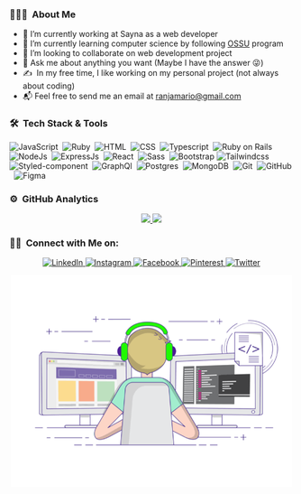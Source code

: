 
### 👨🏻‍💻 &nbsp;About Me

- 🔭 I’m currently working at Sayna as a web developer
- 🌱 I’m currently learning computer science by following [OSSU](https://github.com/ossu/computer-science) program
- 👯 I’m looking to collaborate on web development project
- 💬 Ask me about anything you want (Maybe I have the answer :stuck_out_tongue_winking_eye:)
- ✍️ &nbsp;In my free time, I like working on my personal project (not always about coding)
- :mailbox_with_mail: Feel free to send me an email at ranjamario@gmail.com
<!--
<img alt="Night Coding" src="https://raw.githubusercontent.com/AVS1508/AVS1508/master/assets/Night-Coding.gif" align="right"/>
-->

### 🛠 &nbsp;Tech Stack & Tools

![JavaScript](https://img.shields.io/badge/javascript%20-%23323330.svg?&style=for-the-badge&logo=javascript&logoColor=%23F7DF1E)&nbsp;
![Ruby](https://img.shields.io/badge/ruby-%23CC342D.svg?&style=for-the-badge&logo=ruby&logoColor=white)&nbsp;
![HTML](https://img.shields.io/badge/html5%20-%23E34F26.svg?&style=for-the-badge&logo=html5&logoColor=white)&nbsp;
![CSS](https://img.shields.io/badge/css3%20-%231572B6.svg?&style=for-the-badge&logo=css3&logoColor=white)&nbsp;
![Typescript](https://img.shields.io/badge/typescript-%23007ACC.svg?&style=for-the-badge&logo=typescript&logoColor=white)&nbsp;
![Ruby on Rails](https://img.shields.io/badge/rails%20-%23CC0000.svg?&style=for-the-badge&logo=ruby-on-rails&logoColor=white)&nbsp;
![NodeJs](https://img.shields.io/badge/node.js-%2343853D.svg?&style=for-the-badge&logo=node.js&logoColor=white)&nbsp;
![ExpressJs](https://img.shields.io/badge/express.js-%23404d59.svg?&style=for-the-badge)&nbsp;
![React](https://img.shields.io/badge/react%20-%2320232a.svg?&style=for-the-badge&logo=react&logoColor=%2361DAFB)&nbsp;
![Sass](https://img.shields.io/badge/SASS%20-hotpink.svg?&style=for-the-badge&logo=SASS&logoColor=white)&nbsp;
![Bootstrap](https://img.shields.io/badge/bootstrap%20-%23563D7C.svg?&style=for-the-badge&logo=bootstrap&logoColor=white)
![Tailwindcss](https://img.shields.io/badge/tailwindcss%20-%2338B2AC.svg?&style=for-the-badge&logo=tailwind-css&logoColor=white)&nbsp;
![Styled-component](https://img.shields.io/badge/styled--components-DB7093?style=for-the-badge&logo=styled-components&logoColor=white)&nbsp;
![GraphQl](https://img.shields.io/badge/-GraphQL-E10098?style=for-the-badge&logo=graphql)&nbsp;
![Postgres](https://img.shields.io/badge/postgres-%23316192.svg?&style=for-the-badge&logo=postgresql&logoColor=white)&nbsp;
![MongoDB](https://img.shields.io/badge/MongoDB-%234ea94b.svg?&style=for-the-badge&logo=mongodb&logoColor=white)&nbsp;
![Git](https://img.shields.io/badge/git%20-%23F05033.svg?&style=for-the-badge&logo=git&logoColor=white)&nbsp;
![GitHub](https://img.shields.io/badge/github%20-%23121011.svg?&style=for-the-badge&logo=github&logoColor=white)&nbsp;
![Figma](https://img.shields.io/badge/figma%20-%23F24E1E.svg?&style=for-the-badge&logo=figma&logoColor=white)&nbsp;

### ⚙️ &nbsp;GitHub Analytics

<p align="center">
<a href="https://github.com/MaxR522">
  <img height="180em" src="https://github-readme-stats-eight-theta.vercel.app/api?username=MaxR522&show_icons=true&theme=algolia&show_icons=true&include_all_commits=true&count_private=true"/>
  <img height="180em" src="https://github-readme-stats-eight-theta.vercel.app/api/top-langs/?username=MaxR522&layout=compact&langs_count=8&theme=algolia"/>
</a>
</p>

### 🤝🏻 &nbsp;Connect with Me on:

<p align="center">
<a href="https://www.linkedin.com/in/mario-randrianomearisoa/" target="_blank"><img alt="LinkedIn" src="https://img.shields.io/badge/linkedin%20-%230077B5.svg?&style=for-the-badge&logo=linkedin&logoColor=white"/>
<a href="https://www.instagram.com/r.mario.r/" target="_blank"><img alt="Instagram" src="https://img.shields.io/badge/instagram%20-%23E4405F.svg?&style=for-the-badge&logo=Instagram&logoColor=white"/>
<a href="https://www.facebook.com/R.Mario22" target="_blank"><img alt="Facebook" src="https://img.shields.io/badge/Facebook%20-%231877F2.svg?&style=for-the-badge&logo=Facebook&logoColor=white"/>
<a href="https://www.pinterest.com/mariorandrianomearisoa/_saved/" target="_blank"><img alt="Pinterest" src="https://img.shields.io/badge/pinterest%20-%23E60023.svg?&style=for-the-badge&logo=Pinterest&logoColor=white"/>
<a href="https://twitter.com/RanjaMario" target="_blank"><img alt="Twitter" src="https://img.shields.io/badge/twitter%20-%231DA1F2.svg?&style=for-the-badge&logo=Twitter&logoColor=white"/>
</p>
  

<p align="center">  
<img align="center" alt="GIF" src="https://raw.githubusercontent.com/devSouvik/devSouvik/master/gif3.gif" width="500"/>
</p>
  
<!--
<h4 align="center">Visitor's count</h4>
-->
<!--
<p align="center"><img src="https://profile-counter.glitch.me/{MaxR522}/count.svg" alt="MaxR522 :: Visitor's Count" /></p>
-->

